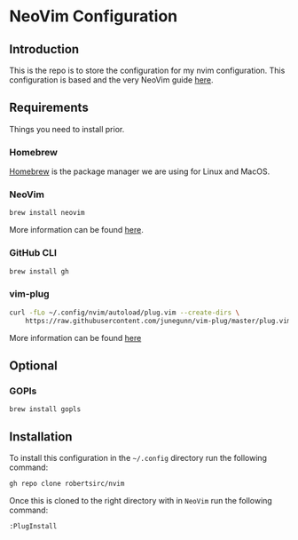 # NeoVim Configuration

## Introduction

This is the repo is to store the configuration for my nvim configuration. This configuration is based and the very NeoVim guide [here](https://poltora.dev/neovim-for-developers/).

## Requirements

Things you need to install prior.

### Homebrew

[Homebrew](https://brew.sh/) is the package manager we are using for Linux and MacOS.

### NeoVim

``` bash
brew install neovim
```

More information can be found [here](https://neovim.io/).

### GitHub CLI

``` bash
brew install gh
```

### vim-plug

``` bash
curl -fLo ~/.config/nvim/autoload/plug.vim --create-dirs \
    https://raw.githubusercontent.com/junegunn/vim-plug/master/plug.vim
```

More information can be found [here](https://github.com/junegunn/vim-plug)

## Optional

### GOPls

``` brew
brew install gopls
```

## Installation

To install this configuration in the `~/.config` directory run the following command:

``` bash
gh repo clone robertsirc/nvim
```

Once this is cloned to the right directory with in `NeoVim` run the following command:

``` bash
:PlugInstall
```


